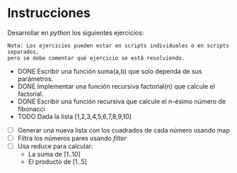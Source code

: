 # Instrucciones
Desarrollar en *python* los siguientes ejercicios:

```
Nota: Los ejercicios pueden estar en scripts individuales o en scripts separados,
pero se debe comentar qué ejercicio se está resolviendo.
```

* DONE Escribir una función suma(a,b) que solo dependa de sus parámetros.
* DONE Implementar una función recursiva factorial(n) que calcule el factorial.
* DONE Escribir una función recursiva que calcule el n-ésimo número de fibonacci
* TODO Dada la lista [1,2,3,4,5,6,7,8,9,10]
- [ ] Generar una nueva lista con los cuadrados de cada número usando map
- [ ] Filtra los números pares usando *filter*
- [ ] Usa reduce para calcular:
  - La suma de [1..10]
  - El producto de [1..5]
